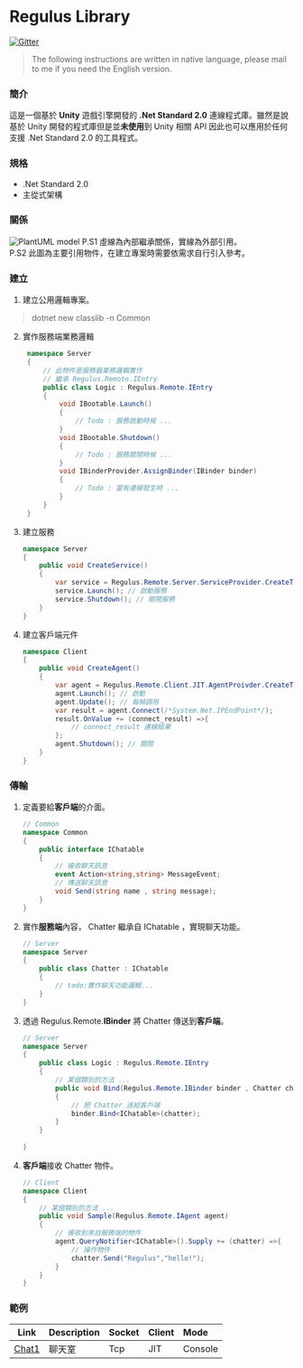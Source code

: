 # Regulus Library
<!-- [![Build status](https://ci.appveyor.com/api/projects/status/2wtsf61u87qg62cc?svg=true)](https://ci.appveyor.com/project/jiowchern/regulus)[![GitHub release](https://img.shields.io/github/release/jiowchern/regulus.svg?style=flat-square)](https://github.com/jiowchern/Regulus/releases)[![Gitter](https://badges.gitter.im/JoinChat.svg)](https://gitter.im/Regulus-Library)   -->
[![Gitter](https://badges.gitter.im/JoinChat.svg)](https://gitter.im/Regulus-Library)
> The following instructions are written in native language, please mail to me if you need the English version.



### 簡介
這是一個基於 **Unity** 遊戲引擎開發的 **.Net Standard 2.0** 連線程式庫。雖然是說基於 Unity 開發的程式庫但是並**未使用**到 Unity 相關 API 因此也可以應用於任何支援 .Net Standard 2.0 的工具程式。

### 規格
* .Net Standard 2.0
* 主從式架構

### 關係
<!-- 
@startuml
package "Project" {
rectangle "Common(dll)" as Common
rectangle "Server" as Server
rectangle "Client" as Client

}

package "Regulus Library" {
rectangle "Regulus.Remote.Client.dll" as Regulus.Remote.Client
rectangle "Regulus.Remote.Server.dll" as Regulus.Remote.Server
}

[Regulus.Remote.Server] <--- [Server]
[Regulus.Remote.Client] <--- [Client]
[Common] <.. [Client]
[Common] <.. [Server]

note left   of [Client]
 Unity 或是其他相容 c# 
.NetStandard2.0 的環境
end note

note left   of [Server]
   服務端的遊戲邏輯
end note

note left   of [Common] 
   服務端與客戶端定義的共用物件
end note
@enduml
-->
![PlantUML model](http://www.plantuml.com/plantuml/svg/VP3FIWCn4CRlUOgXNlJG89uz5BoAI8kduY5sqrBDPYND2aKy-AUuAYA85AsUUh88hNeeIiMdQJRjMvXkNDR5fQVCp3VVRpvIQ4WYfEyoj4ygUwH68RSfl5rQaJauHCAyXDUOcQvvhklnHOUnfHoG1jZ-xqQ9YWCg8j6MAJkhKouZqPO87Q7aPf7MVEOtOBs-8uXefc_7AYvIrvCKMm0sKI9UfZh7RiDbssDr5gwSgMp3QZwVX_9lXygPv-Cjsvaj-rrcZ77sD24YRZZ0Q5K2W5TDrc6BrsKJmg0TtWzKQpWUjVNZX-f_GcK14DwWiYG9TuXmLl0owCwPldrLtLD4kGCpvdzoVDAquTErkdhGBmFZcnvVXi7xzEHcyZMOuuxJf-oJu5prks4mDBNgT_Htpm1LwqtVFUkBtdWqJ805K_ak-m40)
P.S1 虛線為內部繼承關係，實線為外部引用。  
P.S2 此圖為主要引用物件，在建立專案時需要依需求自行引入參考。
### 建立
1. 建立公用邏輯專案。  
  > dotnet new classlib -n Common 

2. 實作服務端業務邏輯      
   ```csharp
    namespace Server
    {
        // 此物件是服務器業務邏輯實作
        // 繼承 Regulus.Remote.IEntry
        public class Logic : Regulus.Remote.IEntry
        {
            void IBootable.Launch()
            {
                // Todo : 服務啟動時候 ...
            }
            void IBootable.Shutdown()
            {
                // Todo : 服務關閉時候 ...
            }
            void IBinderProvider.AssignBinder(IBinder binder)
            {
                // Todo : 當有連線發生時 ...
            }
        }
    }
    ```
3. 建立服務  
    ```csharp
    namespace Server
    {
        public void CreateService()
        {
            var service = Regulus.Remote.Server.ServiceProvider.CreateTcp(/*Port*/, new Server.Logic() ,Essential.CreateFromDomain(/* Common Assembly */) );
            service.Launch(); // 啟動服務
            service.Shutdown(); // 關閉服務
        }
    }
    ```
4. 建立客戶端元件  
    ```csharp
    namespace Client
    {
        public void CreateAgent()
        {
            var agent = Regulus.Remote.Client.JIT.AgentProivder.CreateTcp(Essential.CreateFromDomain(/* Common Assembly */));
            agent.Launch(); // 啟動
            agent.Update(); // 每幀調用
            var result = agent.Connect(/*System.Net.IPEndPoint*/);
            result.OnValue += (connect_result) =>{
                // connect_result 連線結果
            };
            agent.Shutdown(); // 關閉
        }
    }
    ```

### 傳輸

1. 定義要給**客戶端**的介面。  
	```csharp
	// Common
    namespace Common
    {
        public interface IChatable 
	    {
		    // 接收聊天訊息
		    event Action<string,string> MessageEvent;
		    // 傳送聊天訊息
		    void Send(string name , string message);
	    }
    }
	
	```
2. 實作**服務端**內容， Chatter 繼承自 IChatable ，實現聊天功能。
	```csharp
	// Server
	namespace Server
	{
		public class Chatter : IChatable
		{
			// todo:實作聊天功能邏輯...			
		}
	}
	```
3. 透過 Regulus.Remote.**IBinder** 將 Chatter 傳送到**客戶端**。
	```csharp
	// Server
	namespace Server
	{
        public class Logic : Regulus.Remote.IEntry
        {
            // 某個類別的方法 ...
		    public void Bind(Regulus.Remote.IBinder binder , Chatter chatter)
		    {
			    // 把 Chatter 送給客戶端
			    binder.Bind<IChatable>(chatter);
		    }
        }
		    
	}
	```
4. **客戶端**接收 Chatter 物件。
	```csharp
	// Client
	namespace Client
	{
		// 某個類別的方法 ...
		public void Sample(Regulus.Remote.IAgent agent)
		{
			// 接收到來自服務端的物件 
			agent.QueryNotifier<IChatable>().Supply += (chatter) =>{
				// 操作物件
				chatter.Send("Regulus","hello!");
			}
		}
	}
	```


### 範例
Link|Description|Socket|Client|Mode
-|:-|:-|:-|:-
[Chat1](https://github.com/jiowchern/Regulus.Samples/tree/master/Chat1)|聊天室|Tcp|JIT|Console


